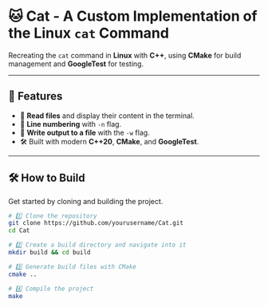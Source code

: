 # 🐱 Cat - A Custom Implementation of the Linux `cat` Command  

Recreating the `cat` command in **Linux** with **C++**, using **CMake** for build management and **GoogleTest** for testing.  

---

## 🚀 Features
- 📖 **Read files** and display their content in the terminal.
- 🔢 **Line numbering** with `-n` flag.
- 📝 **Write output to a file** with the `-w` flag.
- 🛠️ Built with modern **C++20**, **CMake**, and **GoogleTest**.

---

## 🛠️ How to Build
Get started by cloning and building the project.

```sh
# 1️⃣ Clone the repository
git clone https://github.com/yourusername/Cat.git
cd Cat

# 2️⃣ Create a build directory and navigate into it
mkdir build && cd build

# 3️⃣ Generate build files with CMake
cmake ..

# 4️⃣ Compile the project
make